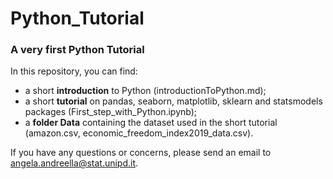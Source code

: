 # Python_Tutorial

### A very first Python Tutorial

In this repository, you can find:

  - a short **introduction** to Python (introductionToPython.md);
  - a short **tutorial** on pandas, seaborn, matplotlib, sklearn and statsmodels packages (First_step_with_Python.ipynb);
  - a **folder Data** containing the dataset used in the short tutorial (amazon.csv, economic_freedom_index2019_data.csv).
  
If you have any questions or concerns, please send an email to angela.andreella@stat.unipd.it.
